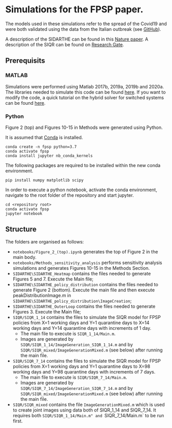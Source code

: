 # Simulations for the FPSP paper.
The models used in these simulations refer to the spread of the Covid19 and were both validated using the data from the Italian outbreak (see [GitHub](https://github.com/pcm-dpc/COVID-19)).

A description of the SIDARTHE can be found in this [Nature paper](https://www.nature.com/articles/s41591-020-0883-7).
A description of the SIQR can be found on [Research Gate]( https://www.researchgate.net/publication/339915690_Quantifying_undetected_COVID-19_cases_and_effects_of_containment_measures_in_Italy_Predicting_phase_2_dynamics).

## Prerequisits

### MATLAB

Simulations were performed using Matlab 2017b, 2019a, 2019b and 2020a.
The libraries needed to simulate this code can be found [here](https://it.mathworks.com/matlabcentral/fileexchange/41372-hybrid-equations-toolbox-v2-04).
If you want to modify the code, a quick tutorial on the hybrid solver for switched systems can be found [here](https://www.mathworks.com/videos/hyeq-a-toolbox-for-simulation-of-hybrid-dynamical-systems-81992.html).

### Python

Figure 2 (top) and Figures 10-15 in Methods were generated using Python.

It is assumed that [Conda](https://docs.conda.io/en/latest/miniconda.html) is installed.
```
conda create -n fpsp python=3.7
conda activate fpsp
conda install jupyter nb_conda_kernels
```

The following packages are required to be installed within the new conda environment.

`pip install numpy matplotlib scipy`

In order to execute a python notebook, activate the conda environment, navigate to the root folder of the repository and start jupyter.

```
cd <repository root>
conda activate fpsp
jupyter notebook
```

## Structure

The folders are organised as follows: 

- `notebooks/Figure_2_(top).ipynb` generates the top of Figure 2 in the main body.
- `notebooks/Methods_sensitivity_analysis` performs sensitivity analysis simulations and generates Figures 10-15 in the Methods Section.
- `SIDARTHE\SIDARTHE_Heatmap` contains the files needed to generate Figures 5 and 7. Execute the Main file;
- `SIDARTHE\SIDARTHE_policy_distribution` contains the files needed to generate Figure 2 (bottom). Execute the main file and then execute peakDistributionImage.m in 
`SIDARTHE\SIDARTHE_policy_distribution\ImageCreation`;
- `SIDARTHE\SIDARTHE_OuterLoop` contains the files needed to generate Figures 3. Execute the Main file;
- `SIQR/SIQR_1_14` contains the files to simulate the SIQR model for FPSP policies from X=1 working days and Y=1 quarantine days to X=14 working days and Y=14 quarantine days with increments of 1 day.
    - The main file to execute is `SIQR_1_14/Main.m`. 
    - Images are generated by `SIQR/SIQR_1_14/ImageGeneration_SIQR_1_14.m` and by `SIQR/SIQR_mixed/ImageGenerationMixed.m` (see below) after running the main file.
- `SIQR/SIQR_7_14` contains the files to simulate the SIQR model for FPSP policies from X=1 working days and Y=1 quarantine days to X=98 working days and Y=98 quarantine days with increments of 7 days.
    - The main file to execute is `SIQR/SIQR_7_14/Main.m`. 
    - Images are generated by `SIQR/SIQR_7_14/ImageGeneration_SIQR_7_14.m` and by `SIQR/SIQR_mixed/ImageGenerationMixed.m` (see below) after running the main file.
- `SIQR/SIQR_mixed` contains the file `ImageGenerationMixed.m` which is used to create joint images using data both of SIQR_1_14 and SIQR_7_14. It requires both `SIQR/SIQR_1_14/Main.m" and `SIQR_7_14/Main.m` to be run first.











